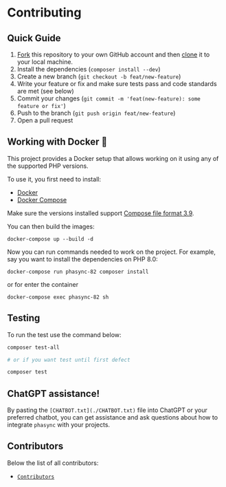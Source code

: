 # Contributing

## Quick Guide

1. [Fork](https://help.github.com/articles/fork-a-repo/) this repository to your own GitHub account and then [clone](https://help.github.com/articles/cloning-a-repository/) it to your local machine.
2. Install the dependencies (`composer install --dev`)
3. Create a new branch (`git checkout -b feat/new-feature`)
4. Write your feature or fix and make sure tests pass and code standards are met (see below)
5. Commit your changes (`git commit -m 'feat(new-feature): some feature or fix'`)
6. Push to the branch (`git push origin feat/new-feature`)
7. Open a pull request

## Working with Docker 🐳

This project provides a Docker setup that allows working on it using any of the supported PHP versions.

To use it, you first need to install:

* [Docker](https://docs.docker.com/get-docker/)
* [Docker Compose](https://docs.docker.com/compose/install/)

Make sure the versions installed support [Compose file format 3.9](https://docs.docker.com/compose/compose-file/).

You can then build the images:

```console
docker-compose up --build -d
```

Now you can run commands needed to work on the project. For example, say you want to install the dependencies on PHP 8.0:

```console
docker-compose run phasync-82 composer install
```

or for enter the container

```console
docker-compose exec phasync-82 sh
```

## Testing

To run the test use the command below:

```bash
composer test-all

# or if you want test until first defect

composer test
```

## ChatGPT assistance!

By pasting the `[CHATBOT.txt](./CHATBOT.txt)` file into ChatGPT or your preferred chatbot, you can get assistance and ask questions about how to integrate `phasync` with your projects.

## Contributors

Below the list of all contributors:

* [`Contributors`](https://github.com/phasync/phasync/graphs/contributors)
